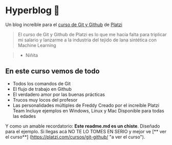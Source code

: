 # Hyperblog 💚
Un blog increíble para el [curso de Git y Github](https://platzi.com/curso/git-github/ "curso de Git y Github") de [Platzi](https://platzi.com/ "Platzi") 

> El curso de Git y Github de Platzi es lo que me hacía falta para triplicar mi salario y lanzarme a la industria del tejido de lana sintética con Machine Learning

> - Niñita
## En este curso vemos de todo
* Todos los comandos de Git
* El flujo de trabajo en Github
* El verdadero amor por las buenas prácticas
* Trucos muy locos del profesor
* Las personalidades múltiples de Freddy
Creado por el increíble Platzi Team
Incluye ejemplos en Windows, Linux y Mac
Disponible para todas las edades

Y como un amable recordatorio: **Este readme.md es un chiste**. Diseñado para el ejemplo. Si llegas acá NO TE LO TOMES EN SERIO y mejor ve [** ver el curso**] (https://platzi.com/cursos/git-github/ "a ver el curso").
